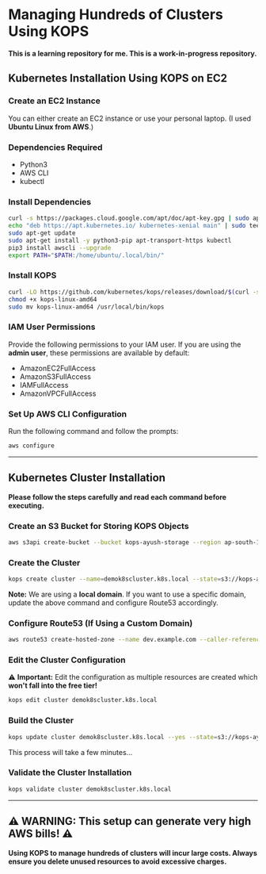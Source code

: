 # Managing Hundreds of Clusters Using KOPS

**This is a learning repository for me. This is a work-in-progress repository.**

## Kubernetes Installation Using KOPS on EC2

### Create an EC2 Instance
You can either create an EC2 instance or use your personal laptop. (I used **Ubuntu Linux from AWS**.)

### Dependencies Required
- Python3
- AWS CLI
- kubectl

### Install Dependencies
```sh
curl -s https://packages.cloud.google.com/apt/doc/apt-key.gpg | sudo apt-key add -
echo "deb https://apt.kubernetes.io/ kubernetes-xenial main" | sudo tee -a /etc/apt/sources.list.d/kubernetes.list
sudo apt-get update
sudo apt-get install -y python3-pip apt-transport-https kubectl
pip3 install awscli --upgrade
export PATH="$PATH:/home/ubuntu/.local/bin/"
```

### Install KOPS
```sh
curl -LO https://github.com/kubernetes/kops/releases/download/$(curl -s https://api.github.com/repos/kubernetes/kops/releases/latest | grep tag_name | cut -d '"' -f 4)/kops-linux-amd64
chmod +x kops-linux-amd64
sudo mv kops-linux-amd64 /usr/local/bin/kops
```

### IAM User Permissions
Provide the following permissions to your IAM user. If you are using the **admin user**, these permissions are available by default:
- AmazonEC2FullAccess
- AmazonS3FullAccess
- IAMFullAccess
- AmazonVPCFullAccess

### Set Up AWS CLI Configuration
Run the following command and follow the prompts:
```sh
aws configure
```

---

## Kubernetes Cluster Installation
**Please follow the steps carefully and read each command before executing.**

### Create an S3 Bucket for Storing KOPS Objects
```sh
aws s3api create-bucket --bucket kops-ayush-storage --region ap-south-1
```

### Create the Cluster
```sh
kops create cluster --name=demok8scluster.k8s.local --state=s3://kops-ayush-storage --zones=ap-south-1a --node-count=1 --node-size=t2.micro --master-size=t2.micro --master-volume-size=8 --node-volume-size=8
```

**Note:** We are using a **local domain**. If you want to use a specific domain, update the above command and configure Route53 accordingly.

### Configure Route53 (If Using a Custom Domain)
```sh
aws route53 create-hosted-zone --name dev.example.com --caller-reference 1
```

### Edit the Cluster Configuration
⚠ **Important:** Edit the configuration as multiple resources are created which **won't fall into the free tier!**
```sh
kops edit cluster demok8scluster.k8s.local
```

### Build the Cluster
```sh
kops update cluster demok8scluster.k8s.local --yes --state=s3://kops-ayush-storage
```
This process will take a few minutes...

### Validate the Cluster Installation
```sh
kops validate cluster demok8scluster.k8s.local
```

---

## ⚠ **WARNING: This setup can generate very high AWS bills!** ⚠
**Using KOPS to manage hundreds of clusters will incur large costs. Always ensure you delete unused resources to avoid excessive charges.**
